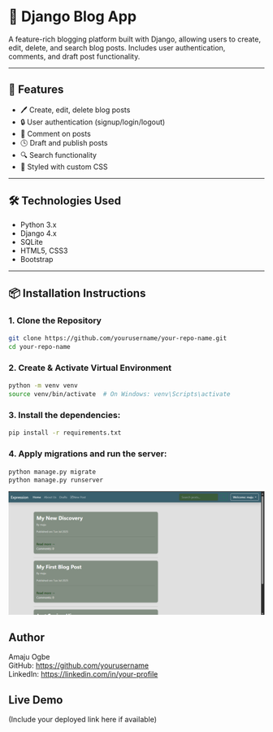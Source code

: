 # 📝 Django Blog App

A feature-rich blogging platform built with Django, allowing users to create, edit, delete, and search blog posts. Includes user authentication, comments, and draft post functionality.

---

## 🚀 Features

- 🖊️ Create, edit, delete blog posts
- 🔒 User authentication (signup/login/logout)
- 💬 Comment on posts
- 🕓 Draft and publish posts
- 🔍 Search functionality
- 🎨 Styled with custom CSS

---

## 🛠️ Technologies Used

- Python 3.x
- Django 4.x
- SQLite 
- HTML5, CSS3
- Bootstrap 

---

## 📦 Installation Instructions

### 1. Clone the Repository
```bash
git clone https://github.com/yourusername/your-repo-name.git
cd your-repo-name
```
### 2. Create & Activate Virtual Environment
```bash
python -m venv venv
source venv/bin/activate  # On Windows: venv\Scripts\activate
```

### 3. Install the dependencies:
```bash
pip install -r requirements.txt
```
### 4. Apply migrations and run the server:
```bash
python manage.py migrate
python manage.py runserver
```

![Homepage](screenshots/image.png)



## Author

Amaju Ogbe  
GitHub: https://github.com/yourusername  
LinkedIn: https://linkedin.com/in/your-profile  



## Live Demo

(Include your deployed link here if available)
